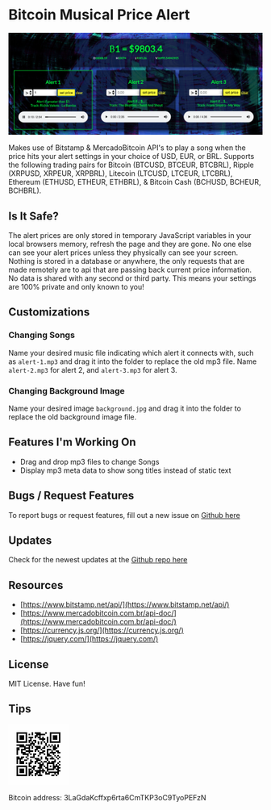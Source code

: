 # Bitcoin Musical Price Alert

<img src="screen-shot.png">

Makes use of Bitstamp & MercadoBitcoin API's to play a song when the price hits your alert settings in your choice of USD, EUR, or BRL. Supports the following trading pairs for Bitcoin (BTCUSD, BTCEUR, BTCBRL), Ripple (XRPUSD, XRPEUR, XRPBRL), Litecoin (LTCUSD, LTCEUR, LTCBRL), Ethereum (ETHUSD, ETHEUR, ETHBRL), & Bitcoin Cash (BCHUSD, BCHEUR, BCHBRL).

## Is It Safe?

The alert prices are only stored in temporary JavaScript variables in your local browsers memory, refresh the page and they are gone. No one else can see your alert prices unless they physically can see your screen. Nothing is stored in a database or anywhere, the only requests that are made remotely are to api that are passing back current price information. No data is shared with any second or third party. This means your settings are 100% private and only known to you!

## Customizations

### Changing Songs

Name your desired music file indicating which alert it connects with, such as `alert-1.mp3` and drag it into the folder to replace the old mp3 file. Name `alert-2.mp3` for alert 2, and `alert-3.mp3` for alert 3.

### Changing Background Image

Name your desired image `background.jpg` and drag it into the folder to replace the old background image file.

## Features I'm Working On

- Drag and drop mp3 files to change Songs
- Display mp3 meta data to show song titles instead of static text

## Bugs / Request Features

To report bugs or request features, fill out a new issue on [Github here](https://github.com/hipmeltypikachu/btc-music-alert/issues)

## Updates

Check for the newest updates at the [Github repo here](https://github.com/hipmeltypikachu/btc-music-alert)

## Resources
- [https://www.bitstamp.net/api/](https://www.bitstamp.net/api/)
- [https://www.mercadobitcoin.com.br/api-doc/](https://www.mercadobitcoin.com.br/api-doc/)
- [https://currency.js.org/](https://currency.js.org/)
- [https://jquery.com/](https://jquery.com/)

## License

MIT License. Have fun!

## Tips

<img src="btc-tip-address.png">

Bitcoin address: 3LaGdaKcffxp6rta6CmTKP3oC9TyoPEFzN
